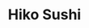 ---
layout: place
title: "Hiko Sushi"
permalink: /california/los-angeles/hiko-sushi.html
stateAbbr: CA
stateName: California
cityName: Los Angeles
seo:
  name: "Hiko Sushi"
  type: Restaurant
  links: http://hikosushila.com/
description: "Hiko Sushi serves delicious sushi in Los Angeles, California. Try fresh Japanese dishes for a great dining experience. "
place_id: ChIJ5S6ofq67woARzzKqmoJ-dpw
photos:
  - name: >-
      places/ChIJ5S6ofq67woARzzKqmoJ-dpw/photos/AeeoHcLOfM0Gs-XPB1v94bnsktIbKSLVmjhMGhdm4pOqh3go_efCD6mhWH2yHqU8-YWT4a8mUpBqShIdU8YIeRIxc_EBZOGk-un-HGiNcyeniHGW5i6uEAXLrnMjXDzIfjxex5v1reIYuZAR-Ih-QUzdTbEC9hpDmVGPMXON0z2O4zBfBTmaIRzo115o0SjEPv3nsyv-eYIGmQMuMJN3hNdKwznUNjUCsHFRUx_y8lVgmpN-L-xh3xOTk0q9SzYOxBjhceKvEOH1vyTPHD84z5Ndo_BAXQIGG5VFgoP-wauXSdjB4Fj6Be-Y_T7VEahXes3y8WYrT_60MlR1fdSA2USG6TD2PlIuIHlCEYRZneEqgTFPqgWjmdIiF7IDCfe8vjd7Jlhg1T6rkV-KiegRrflqQ6S7CDeyKjy2SuNMuGtdG-E
    widthPx: 3024
    heightPx: 4032
    authorAttributions:
      - displayName: Lo Shia
        uri: https://maps.google.com/maps/contrib/111912693773858789552
        photoUri: >-
          https://lh3.googleusercontent.com/a-/ALV-UjU2xCnaLeKt64zc9YpmEY8SCP-CCJxriShdA6CnggKm1OIxCn1bOw=s100-p-k-no-mo
    flagContentUri: >-
      https://www.google.com/local/imagery/report/?cb_client=maps_api_places.places_api&image_key=!1e10!2sCIHM0ogKEICAgIDOgv_NOw&hl=en-US
    googleMapsUri: >-
      https://www.google.com/maps/place//data=!3m4!1e2!3m2!1sCIHM0ogKEICAgIDOgv_NOw!2e10!4m2!3m1!1s0x80c2bbae7ea82ee5:0x9c767e829aaa32cf
  - name: >-
      places/ChIJ5S6ofq67woARzzKqmoJ-dpw/photos/AeeoHcIcoPs9sqSaM3qEawQ9oIygDdgOVODTEHLybw7fCsGKzTpOxXI2UjKFAMEXQE_4rmjiGkygzXfZl5rGBo6EfsnRSMfPSZ_5ChU6KDjpUUN2oZNjfWDYUp59KYUn7sp4cJ8uy0yL5xbR14dlJ2ZvKmIQTUH3ClDukSCcLEa5DA_DTvRbSdF1-FAYEphI5sXd6-cTZvQozxkcISaaCClWx0w_lIPPykXZKu3AdzSzcjZ7lJt02MsMkTCGbiB5l0aksNxYEqZ0uM-KNKfHZe95dNypj-JHjooQIV5hldzScqFN3A
    widthPx: 1406
    heightPx: 379
    authorAttributions:
      - displayName: Hiko Sushi
        uri: https://maps.google.com/maps/contrib/107072977252138268334
        photoUri: >-
          https://lh3.googleusercontent.com/a-/ALV-UjX-KdMNpdeQEdFZFiC_HPBlMaUTNr0wZUuy4xcqMybaWynrABQ=s100-p-k-no-mo
    flagContentUri: >-
      https://www.google.com/local/imagery/report/?cb_client=maps_api_places.places_api&image_key=!1e10!2sAF1QipMeGqWEQUDpg-xU93TLXi77oBt_tYNWPwHzX3IV&hl=en-US
    googleMapsUri: >-
      https://www.google.com/maps/place//data=!3m4!1e2!3m2!1sAF1QipMeGqWEQUDpg-xU93TLXi77oBt_tYNWPwHzX3IV!2e10!4m2!3m1!1s0x80c2bbae7ea82ee5:0x9c767e829aaa32cf
  - name: >-
      places/ChIJ5S6ofq67woARzzKqmoJ-dpw/photos/AeeoHcLmWhCXlGW5AbtPlfQB_GUfW14_LItb9wSIKy6oL5onM25beMd1aay58Sv7GFj4eaU5jYyev8Ow714ogTrZdVDDnwU7I9zbf20ZRNiRubTUpIlmaEIe1QU-EGFmWzPXoRYtIfB9KInrEpo3GvTIo5iMeHis3cUX0RusMCUuu8qzbzUOfqHo8tTpcyJ_E6ZAKAE9I8cbL7KolExGFBDdRLnRYqfMlUhONVlfZUMHcABnNjfJbStM6Mp7oxWsCo8bthEQX3g_PUfkZeOOSXv1Bab9D11iBGWmBO8PJYCF7NNSUZzdlcd_jTpEVcvBqLD1TlFXE04rANsJRJkeASMnYgcx1OfRCgvJEZ5Zs80d8mAHE5H1LY33QZwE5pLoAZWifFSJl42wIHF4P_Rv7cqZ1wlufHLUv6Jn01i9kihltvKalec
    widthPx: 3024
    heightPx: 4032
    authorAttributions:
      - displayName: Lo Shia
        uri: https://maps.google.com/maps/contrib/111912693773858789552
        photoUri: >-
          https://lh3.googleusercontent.com/a-/ALV-UjU2xCnaLeKt64zc9YpmEY8SCP-CCJxriShdA6CnggKm1OIxCn1bOw=s100-p-k-no-mo
    flagContentUri: >-
      https://www.google.com/local/imagery/report/?cb_client=maps_api_places.places_api&image_key=!1e10!2sCIHM0ogKEICAgIDOgv_VnwE&hl=en-US
    googleMapsUri: >-
      https://www.google.com/maps/place//data=!3m4!1e2!3m2!1sCIHM0ogKEICAgIDOgv_VnwE!2e10!4m2!3m1!1s0x80c2bbae7ea82ee5:0x9c767e829aaa32cf
  - name: >-
      places/ChIJ5S6ofq67woARzzKqmoJ-dpw/photos/AeeoHcIKAoOsDyfIjVg-ClDJB3MrFaweZa02XWWNC0bw9T4EUijq-M3Jg8ka0GHwM8FjldZAOBV2pqVWICCnm7jtte6pRnOTOStbyisoIWT5hKEoPlQ_UXMTftS97vD1AZZ1n7JSjNdDjpHT22yF2d--FlpAup3hPVKorfojtOeALdOUM4DwP-kdS-uSDOi6QD8GPoa907L8ZR4eNNBiu95HGdhsN9bLr0ANuohnF8lbrmI2mfE4lp2y08stI07iv3J__U3mOIuj02jVOF3TuFxmgR78Sj6bTw1ynmzbCGDv-hWvv8KD7rwqmp3Avc_VhOY1LdYNe3dTlITAPwgehDS_Z7czwSdzI0BPV8DGFw-lmcrQieHGxFZUC4OKxVqW_O4fS0VuZtx9y0eMs5XkfPmT-hADnYw3LCraBC3r7lwS1P2TtixC
    widthPx: 3024
    heightPx: 4032
    authorAttributions:
      - displayName: Andrew Denham
        uri: https://maps.google.com/maps/contrib/111274002057234766804
        photoUri: >-
          https://lh3.googleusercontent.com/a/ACg8ocI-SmqX9EMa_8M44ulg7IBUvwDgU2u5j6HNL6C0AsWib95fZw=s100-p-k-no-mo
    flagContentUri: >-
      https://www.google.com/local/imagery/report/?cb_client=maps_api_places.places_api&image_key=!1e10!2sCIHM0ogKEICAgIC6vLuVoAE&hl=en-US
    googleMapsUri: >-
      https://www.google.com/maps/place//data=!3m4!1e2!3m2!1sCIHM0ogKEICAgIC6vLuVoAE!2e10!4m2!3m1!1s0x80c2bbae7ea82ee5:0x9c767e829aaa32cf
  - name: >-
      places/ChIJ5S6ofq67woARzzKqmoJ-dpw/photos/AeeoHcLdEUjSJEzYZTbE8qt_n0IY03pH1QzBdP9GIL-ywWdT4SVYC_faj2N9wpPYxl1UOJowqhfpWs_BcfNPioUNldO-colyHWFLIR9cOLOvxHDps9_IKAg1_zT-JMlopsfucqb0tXyn4KFL2yUITcI5vj2TyCl9drlVslV2Vu13isGh-VsBRPgmbQYNSBOhsRhqzSAzcyuRcdifIraDlN7i36wNFDh-tVj--bnHrKUgoApNQcWhb66t4L95eNMz0hNa2gCXIOAb6EuZFRRYAJf5zagzd7itV44E_Mmtj0389oK9Y4i7B_pmgqJ4hljbyMuseK4vdEfcShda_RgAC9I6wZ917vwrQuzd_awatRLg7ST6tMh2eJgxRdduycPGaMxNMw1HjMFC0Mk4Xfx-bZM7Qu56m6zrRgTBuAbImaRTusk
    widthPx: 2988
    heightPx: 3984
    authorAttributions:
      - displayName: Taylor
        uri: https://maps.google.com/maps/contrib/118088482025144617132
        photoUri: >-
          https://lh3.googleusercontent.com/a-/ALV-UjVmg2sBn8SatK3GiFk6UB6IgnNFp5_ihp5ny57vtWdYkU4xgCHo=s100-p-k-no-mo
    flagContentUri: >-
      https://www.google.com/local/imagery/report/?cb_client=maps_api_places.places_api&image_key=!1e10!2sCIHM0ogKEICAgICEucSlUA&hl=en-US
    googleMapsUri: >-
      https://www.google.com/maps/place//data=!3m4!1e2!3m2!1sCIHM0ogKEICAgICEucSlUA!2e10!4m2!3m1!1s0x80c2bbae7ea82ee5:0x9c767e829aaa32cf
  - name: >-
      places/ChIJ5S6ofq67woARzzKqmoJ-dpw/photos/AeeoHcIz5g0ANHFYO0QBIIzC6bLSicHBvDTN7ysS-3ZySGA1Iso3Q6T_mdyaxsLdM0PjokKPCe09AV9LWBMHjWh1MM9u6gbqe7P5Ftj7vB4D9ZDuwbMHQuxq9m1LwMcOObDfR-WliYknXoFBVTFhg0VRr9p7m5-layPSAMTeWKFz67J95FVuFVKmeJ11WAfXw2Xvo4vT5uhRHKSjyztI0n_cpiZdVgBJ5jGjKNVTTH55plrWU9uGopL5x2ZLIcw8unN2CWWbY2txXet1I_gGbiDSePV3GPVzRkRqb_53LZPISdtRSiPnqCXIcHJ97E5M5gBKD8xWsubSg5abTu0RJfsdyn9_PgcS83S6KcDLuK0YGcK8i8a1erXn9unrkPitprk43Qn6eSqKlkQKR3MeB8uJMYhwgbuBs8xKzxss78rvR18Mrw
    widthPx: 2268
    heightPx: 4032
    authorAttributions:
      - displayName: Jeffrey Benz
        uri: https://maps.google.com/maps/contrib/107068510889202361536
        photoUri: >-
          https://lh3.googleusercontent.com/a-/ALV-UjWSQlTPIrEdQtB6HAGFVhTYSE8ofUjJXvtPd2xhi28mDxoPNq20=s100-p-k-no-mo
    flagContentUri: >-
      https://www.google.com/local/imagery/report/?cb_client=maps_api_places.places_api&image_key=!1e10!2sCIHM0ogKEICAgICM2qz-KA&hl=en-US
    googleMapsUri: >-
      https://www.google.com/maps/place//data=!3m4!1e2!3m2!1sCIHM0ogKEICAgICM2qz-KA!2e10!4m2!3m1!1s0x80c2bbae7ea82ee5:0x9c767e829aaa32cf
  - name: >-
      places/ChIJ5S6ofq67woARzzKqmoJ-dpw/photos/AeeoHcJqT49xxWwJmDLg4fE0MFaXYsuu8nwJNBqhXiwMQDwFCaAIIWu-jlzA91PB_L7ZMr0c9ObryjjEnMJ1xaA9v9SAsFaH5o5H3O304YBzM-SUV_GzGMkRX-BbNAwfsH3sfsGy6fbZGwQCR1cHjxiFWjf7vDzwig4J6Ku5Aaa7dnoduL4E7I-CK6rXWhVhJ-qwAxeCs54NtpigsLfJEeYyqhgSnMP4N4i2cED8rNMD8Pwe85V44rjITcUKKtjfFmeKkdSyPkb5kStucRHF5jDT-yY-VqotQqSWC5hK5hd8L-CMqz21_qCYEb1Mdqc7udaJoiF5c3VVwxc7aQOpxal_Tom6NFbGj4w3Zx1MyUuZHnXmIES9tux2R2vyCePHGQd_355uWQEY2XrqNDUZUd2vWlDiVv-jiQq0PSElVAzpZTByzA
    widthPx: 2268
    heightPx: 4032
    authorAttributions:
      - displayName: Jeffrey Benz
        uri: https://maps.google.com/maps/contrib/107068510889202361536
        photoUri: >-
          https://lh3.googleusercontent.com/a-/ALV-UjWSQlTPIrEdQtB6HAGFVhTYSE8ofUjJXvtPd2xhi28mDxoPNq20=s100-p-k-no-mo
    flagContentUri: >-
      https://www.google.com/local/imagery/report/?cb_client=maps_api_places.places_api&image_key=!1e10!2sCIHM0ogKEICAgICM2qz-JA&hl=en-US
    googleMapsUri: >-
      https://www.google.com/maps/place//data=!3m4!1e2!3m2!1sCIHM0ogKEICAgICM2qz-JA!2e10!4m2!3m1!1s0x80c2bbae7ea82ee5:0x9c767e829aaa32cf
  - name: >-
      places/ChIJ5S6ofq67woARzzKqmoJ-dpw/photos/AeeoHcIVdKdaMAUw8VZT5Wn0oIiR-YLzdxD7SPJcVSodcicwIhkX_X7FUqnqTGERPi2kPvpQ3O-Rv9W9TC_Xw8kF9WI0vwUIXxcUHEewLna5Rr0KSeQinAS3KWpXExiCc5UhtBYtd1afG8wOGpr0SClb6vOaPhGQLLmCIp3RJcPIwUkCwM3kNG_qPhAc5SrQF1kXag2JXTzzaOnEyxl20aSzzmwODyY9HP9wxjBWK-fqjQ6Gif8aEB5NLdTWT5qc0VhtFnDSwIHl8TcldN99OmCwr77MqWuvJn2fohVsKlpRLS9IFA
    widthPx: 1623
    heightPx: 799
    authorAttributions:
      - displayName: Hiko Sushi
        uri: https://maps.google.com/maps/contrib/107072977252138268334
        photoUri: >-
          https://lh3.googleusercontent.com/a-/ALV-UjX-KdMNpdeQEdFZFiC_HPBlMaUTNr0wZUuy4xcqMybaWynrABQ=s100-p-k-no-mo
    flagContentUri: >-
      https://www.google.com/local/imagery/report/?cb_client=maps_api_places.places_api&image_key=!1e10!2sAF1QipNPYSfzVED10dIo8rDY7mLFFbjzN9qiTYLoSCCx&hl=en-US
    googleMapsUri: >-
      https://www.google.com/maps/place//data=!3m4!1e2!3m2!1sAF1QipNPYSfzVED10dIo8rDY7mLFFbjzN9qiTYLoSCCx!2e10!4m2!3m1!1s0x80c2bbae7ea82ee5:0x9c767e829aaa32cf
  - name: >-
      places/ChIJ5S6ofq67woARzzKqmoJ-dpw/photos/AeeoHcJLYWOV9RYnYQl4cPnpI-LdbSkilkeGuLEttFF5SWdhEQ3fcqYqTOjlsSZwJAJD8NEW5lBPRaxybEY6N5bhS5GA1MwFRdoSzaLP_CU01ckjYT5HoWmiYNpQDXnYnP-9xUHub7sd7yvFCmQWSAG3EOFrcjNhH_wfqPOz5LgZXw96J1j8FMgO4s9UEet7I-pKruk49QG9xCT1EC2MsECK8nScOlVzvhrFk40hXNvmPEWA8CwJtDpHn-OpH-EUWX5GC2PKc6dkL8lovAOibu4E2B7m9mULyg433tzgQcoLPoZVm5SyVJZX1jSDJgRSu44w7HwTTP_d07LVaAcVNMM8PiNnmEipYkiLVejIJ90cCMNfrC07_XXo5XPgCqTGWa73ezYMLHzqxoArORGY63EZ1_XBw8kCnVGcAQg311v5O5DUVg
    widthPx: 3024
    heightPx: 4032
    authorAttributions:
      - displayName: Andrew Denham
        uri: https://maps.google.com/maps/contrib/111274002057234766804
        photoUri: >-
          https://lh3.googleusercontent.com/a/ACg8ocI-SmqX9EMa_8M44ulg7IBUvwDgU2u5j6HNL6C0AsWib95fZw=s100-p-k-no-mo
    flagContentUri: >-
      https://www.google.com/local/imagery/report/?cb_client=maps_api_places.places_api&image_key=!1e10!2sCIHM0ogKEICAgIC6vLuVYA&hl=en-US
    googleMapsUri: >-
      https://www.google.com/maps/place//data=!3m4!1e2!3m2!1sCIHM0ogKEICAgIC6vLuVYA!2e10!4m2!3m1!1s0x80c2bbae7ea82ee5:0x9c767e829aaa32cf
  - name: >-
      places/ChIJ5S6ofq67woARzzKqmoJ-dpw/photos/AeeoHcLryBhpnZ_9-7R0wABoi0V6zsnd7iGGOXHtGJY4XvIdrauB4KJHsutehqH-u5Vk-PyIPhOO-N0qs_LXlKNlo4Y4vMXEUiu52E6p9F_VdEe2PO0EdKaPRJcmUV9i69GH43dUZ3JfDGYhi1uQJQT0DWHE4_Fyd-ijdYmmmsXzoxJNm7MK52SXRZyoB-_mSc64icvu2dAQTmZiA7Gh74vDrZUiLDRVs1plDo2TIHBc-KlyLfmVjvpevg2YHxt1PJ0HppmqQGSFuBjhBPbVkI66mlNzbNqXsNllYOdbCEBeWjsy9A
    widthPx: 1342
    heightPx: 446
    authorAttributions:
      - displayName: Hiko Sushi
        uri: https://maps.google.com/maps/contrib/107072977252138268334
        photoUri: >-
          https://lh3.googleusercontent.com/a-/ALV-UjX-KdMNpdeQEdFZFiC_HPBlMaUTNr0wZUuy4xcqMybaWynrABQ=s100-p-k-no-mo
    flagContentUri: >-
      https://www.google.com/local/imagery/report/?cb_client=maps_api_places.places_api&image_key=!1e10!2sAF1QipNkbPVqhjNnOkFhixK4LgkLkqf_HYF2n6eeaCj2&hl=en-US
    googleMapsUri: >-
      https://www.google.com/maps/place//data=!3m4!1e2!3m2!1sAF1QipNkbPVqhjNnOkFhixK4LgkLkqf_HYF2n6eeaCj2!2e10!4m2!3m1!1s0x80c2bbae7ea82ee5:0x9c767e829aaa32cf
address: 11275 National Blvd, Los Angeles, CA 90064, USA
street: 11275 National Blvd
city: Los Angeles
state: CA
zip: '90064'
country: USA
neighborhood: Sawtelle
latitude: '34.026520'
longitude: '-118.431216'
accessibility_options:
  wheelchairAccessibleParking: true
  wheelchairAccessibleEntrance: true
  wheelchairAccessibleRestroom: true
  wheelchairAccessibleSeating: true
business_status: OPERATIONAL
name: Hiko Sushi
google_maps_links:
  directionsUri: >-
    https://www.google.com/maps/dir//''/data=!4m7!4m6!1m1!4e2!1m2!1m1!1s0x80c2bbae7ea82ee5:0x9c767e829aaa32cf!3e0
  placeUri: https://maps.google.com/?cid=11274337816574309071
  writeAReviewUri: >-
    https://www.google.com/maps/place//data=!4m3!3m2!1s0x80c2bbae7ea82ee5:0x9c767e829aaa32cf!12e1
  reviewsUri: >-
    https://www.google.com/maps/place//data=!4m4!3m3!1s0x80c2bbae7ea82ee5:0x9c767e829aaa32cf!9m1!1b1
  photosUri: >-
    https://www.google.com/maps/place//data=!4m3!3m2!1s0x80c2bbae7ea82ee5:0x9c767e829aaa32cf!10e5
primary_type: Sushi Restaurant
opening_hours:
  regular: null
  current: null
secondary_opening_hours:
  regular:
    weekdayDescriptions: null
    type: null
  current:
    weekdayDescriptions: null
    type: null
phone: (310) 473-7688
price_level: PRICE_LEVEL_EXPENSIVE
price_range: $50 &ndash; $100
rating: '4.6'
rating_count: 108
website: http://hikosushila.com/
reviews: null
parking_options: null
payment_options: null
allow_dogs: null
curbside_pickup: null
delivery: null
dine_in: null
good_for_children: null
good_for_groups: null
good_for_sports: null
live_music: null
menu_for_children: null
outdoor_seating: null
reservable: null
restroom: null
serves_beer: null
serves_breakfast: null
serves_brunch: null
serves_cocktails: null
serves_coffee: null
serves_dinner: null
serves_dessert: null
serves_lunch: null
serves_vegetarian_food: null
serves_wine: null
takeout: null
summary: null

---